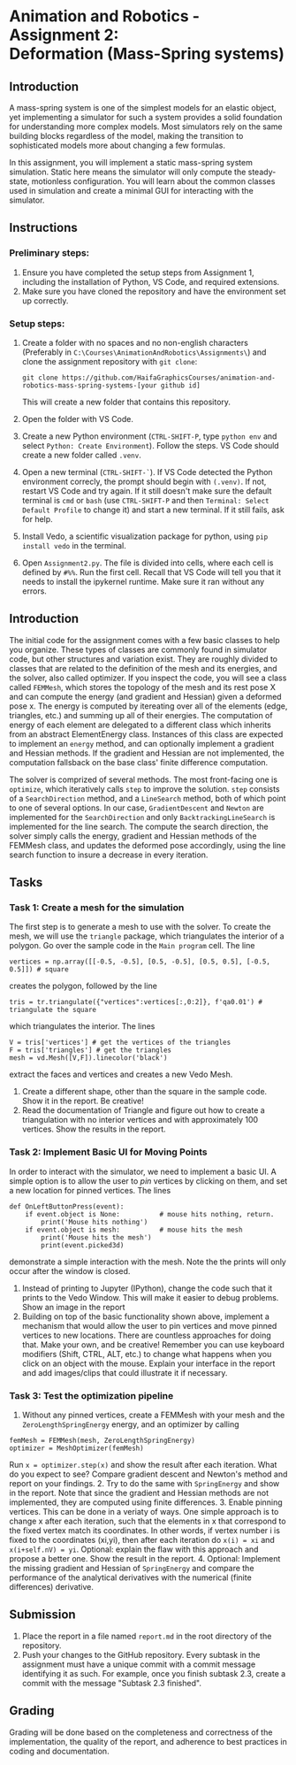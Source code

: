 # Animation and Robotics - Assignment 2: <br> Deformation (Mass-Spring systems)

## Introduction
A mass-spring system is one of the simplest models for an elastic object, yet implementing a simulator for such a system provides a solid foundation for understanding more complex models. Most simulators rely on the same building blocks regardless of the model, making the transition to sophisticated models more about changing a few formulas.

In this assignment, you will implement a static mass-spring system simulation. Static here means the simulator will only compute the steady-state, motionless configuration. You will learn about the common classes used in simulation and create a minimal GUI for interacting with the simulator.

## Instructions

### Preliminary steps:
1. Ensure you have completed the setup steps from Assignment 1, including the installation of Python, VS Code, and required extensions.
2. Make sure you have cloned the repository and have the environment set up correctly.

### Setup steps:
1. Create a folder with no spaces and no non-english characters (Preferably in `C:\Courses\AnimationAndRobotics\Assignments\`) and clone the assignment repository with `git clone`:

    `git clone https://github.com/HaifaGraphicsCourses/animation-and-robotics-mass-spring-systems-[your github id]`
    
    This will create a new folder that contains this repository.
2. Open the folder with VS Code.
3. Create a new Python environment (`CTRL-SHIFT-P`, type `python env` and select `Python: Create Environment`). Follow the steps. VS Code should create a new folder called `.venv`.
4. Open a new terminal (`` CTRL-SHIFT-` ``). If VS Code detected the Python environment correcly, the prompt should begin with `(.venv)`. If not, restart VS Code and try again. If it still doesn't make sure the default terminal is `cmd` or `bash` (use `CTRL-SHIFT-P` and then `Terminal: Select Default Profile` to change it) and start a new terminal. If it still fails, ask for help.
5. Install Vedo, a scientific visualization package for python, using `pip install vedo` in the terminal.
6. Open `Assignment2.py`. The file is divided into cells, where each cell is defined by `#%%`. Run the first cell. Recall that VS Code will tell you that it needs to install the ipykernel runtime. Make sure it ran without any errors.

## Introduction

The initial code for the assignment comes with a few basic classes to help you organize. These types of classes are commonly found in simulator code, but other structures and variation exist. They are roughly divided to classes that are related to the definition of the mesh and its energies, and the solver, also called optimizer. If you inspect the code, you will see a class called `FEMMesh`, which stores the topology of the mesh and its rest pose X and can compute the energy (and gradient and Hessian) given a deformed pose x. The energy is computed by itereating over all of the elements (edge, triangles, etc.) and summing up all of their energies. The computation of energy of each element are delegated to a different class which inherits from an abstract ElementEnergy class. Instances of this class are expected to implement an `energy` method, and can optionally implement a gradient and Hessian methods. If the gradient and Hessian are not implemented, the computation fallsback on the base class' finite difference computation.

The solver is comprized of several methods. The most front-facing one is `optimize`, which iteratively calls `step` to improve the solution. `step` consists of a `SearchDirection` method, and a `LineSearch` method, both of which point to one of several options. In our case, `GradientDescent` and `Newton` are implemented for the `SearchDirection` and only `BacktrackingLineSearch` is implemented for the line search. The compute the search direction, the solver simply calls the energy, gradient and Hessian methods of the FEMMesh class, and updates the deformed pose accordingly, using the line search function to insure a decrease in every iteration.

## Tasks

### Task 1: Create a mesh for the simulation
The first step is to generate a mesh to use with the solver. To create the mesh, we will use the `triangle` package, which triangulates the interior of a polygon. Go over the sample code in the `Main program` cell. The line
```
vertices = np.array([[-0.5, -0.5], [0.5, -0.5], [0.5, 0.5], [-0.5, 0.5]]) # square
```
creates the polygon, followed by the line
```
tris = tr.triangulate({"vertices":vertices[:,0:2]}, f'qa0.01') # triangulate the square
```
which triangulates the interior. The lines
```
V = tris['vertices'] # get the vertices of the triangles
F = tris['triangles'] # get the triangles
mesh = vd.Mesh([V,F]).linecolor('black')
```
extract the faces and vertices and creates a new Vedo Mesh.

1. Create a different shape, other than the square in the sample code. Show it in the report. Be creative!
2. Read the documentation of Triangle and figure out how to create a triangulation with no interior vertices and with approximately 100 vertices. Show the results in the report.

### Task 2: Implement Basic UI for Moving Points
In order to interact with the simulator, we need to implement a basic UI. A simple option is to allow the user to *pin* vertices by clicking on them, and set a new location for pinned vertices. The lines
```
def OnLeftButtonPress(event):
    if event.object is None:          # mouse hits nothing, return.
        print('Mouse hits nothing')
    if event.object is mesh:          # mouse hits the mesh
        print('Mouse hits the mesh')
        print(event.picked3d)
```
demonstrate a simple interaction with the mesh. Note the the prints will only occur after the window is closed. 

1. Instead of printing to Jupyter (IPython), change the code such that it prints to the Vedo Window. This will make it easier to debug problems. Show an image in the report
2. Building on top of the basic functionality shown above, implement a mechanism that would allow the user to pin vertices and move pinned vertices to new locations. There are countless approaches for doing that. Make your own, and be creative! Remember you can use keyboard modifiers (Shift, CTRL, ALT, etc.) to change what happens when you click on an object with the mouse. Explain your interface in the report and add images/clips that could illustrate it if necessary.

### Task 3: Test the optimization pipeline
1. Without any pinned vertices, create a FEMMesh with your mesh and the `ZeroLengthSpringEnergy` energy, and an optimizer by calling
```
femMesh = FEMMesh(mesh, ZeroLengthSpringEnergy)
optimizer = MeshOptimizer(femMesh)
```
Run `x = optimizer.step(x)` and show the result after each iteration. What do you expect to see? Compare gradient descent and Newton's method and report on your findings.
2. Try to do the same with `SpringEnergy` and show in the report. Note that since the gradient and Hessian methods are not implemented, they are computed using finite differences.
3. Enable pinning vertices. This can be done in a veriaty of ways. One simple approach is to change x after each iteration, such that the elements in x that correspond to the fixed vertex match its coordinates. In other words, if vertex number i is fixed to the coordinates (xi,yi), then after each iteration do `x(i) = xi` and `x(i+self.nV) = yi`. Optional: explain the flaw with this approach and propose a better one. Show the result in the report.
4. Optional: Implement the missing gradient and Hessian of `SpringEnergy` and compare the performance of the analytical derivatives with the numerical (finite differences) derivative.

## Submission
1. Place the report in a file named `report.md` in the root directory of the repository.
2. Push your changes to the GitHub repository. Every subtask in the assignment must have a unique commit with a commit message identifying it as such. For example, once you finish subtask 2.3, create a commit with the message "Subtask 2.3 finished".

## Grading
Grading will be done based on the completeness and correctness of the implementation, the quality of the report, and adherence to best practices in coding and documentation.
